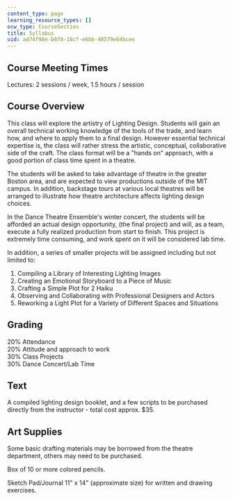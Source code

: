 ```yaml
---
content_type: page
learning_resource_types: []
ocw_type: CourseSection
title: Syllabus
uid: ad74f98e-b8f8-18cf-e6bb-40579e64bcee
---
```


Course Meeting Times
--------------------

Lectures: 2 sessions / week, 1.5 hours / session

Course Overview
---------------

This class will explore the artistry of Lighting Design. Students will gain an overall technical working knowledge of the tools of the trade, and learn how, and where to apply them to a final design. However essential technical expertise is, the class will rather stress the artistic, conceptual, collaborative side of the craft. The class format will be a "hands on" approach, with a good portion of class time spent in a theatre.

The students will be asked to take advantage of theatre in the greater Boston area, and are expected to view productions outside of the MIT campus. In addition, backstage tours at various local theatres will be arranged to illustrate how theatre architecture affects lighting design choices.

In the Dance Theatre Ensemble's winter concert, the students will be afforded an actual design opportunity, (the final project) and will, as a team, execute a fully realized production from start to finish. This project is extremely time consuming, and work spent on it will be considered lab time.

In addition, a series of smaller projects will be assigned including but not limited to:

1.  Compiling a Library of Interesting Lighting Images
2.  Creating an Emotional Storyboard to a Piece of Music
3.  Crafting a Simple Plot for 2 Haiku
4.  Observing and Collaborating with Professional Designers and Actors
5.  Reworking a Light Plot for a Variety of Different Spaces and Situations

Grading
-------

20% Attendance  
20% Attitude and approach to work  
30% Class Projects  
30% Dance Concert/Lab Time

Text
----

A compiled lighting design booklet, and a few scripts to be purchased directly from the instructor - total cost approx. $35.

Art Supplies
------------

Some basic drafting materials may be borrowed from the theatre department, others may need to be purchased.

Box of 10 or more colored pencils.

Sketch Pad/Journal 11" x 14" (approximate size) for written and drawing exercises.